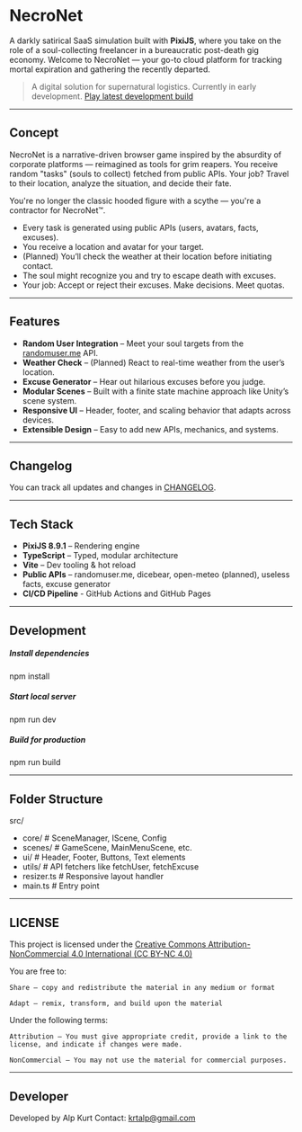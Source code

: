 # NecroNet

A darkly satirical SaaS simulation built with **PixiJS**, where you take on the role of a soul-collecting freelancer in a bureaucratic post-death gig economy. Welcome to NecroNet — your go-to cloud platform for tracking mortal expiration and gathering the recently departed.
> A digital solution for supernatural logistics.
> Currently in early development.
> [Play latest development build](https://pabron7.github.io/necronet/)
---

## Concept

NecroNet is a narrative-driven browser game inspired by the absurdity of corporate platforms — reimagined as tools for grim reapers. You receive random "tasks" (souls to collect) fetched from public APIs. Your job? Travel to their location, analyze the situation, and decide their fate.

You're no longer the classic hooded figure with a scythe — you're a contractor for NecroNet™.

- Every task is generated using public APIs (users, avatars, facts, excuses).
- You receive a location and avatar for your target.
- (Planned) You’ll check the weather at their location before initiating contact.
- The soul might recognize you and try to escape death with excuses.
- Your job: Accept or reject their excuses. Make decisions. Meet quotas.

---

## Features

- **Random User Integration** – Meet your soul targets from the [randomuser.me](https://randomuser.me) API.
- **Weather Check** – (Planned) React to real-time weather from the user’s location.
- **Excuse Generator** – Hear out hilarious excuses before you judge.
- **Modular Scenes** – Built with a finite state machine approach like Unity’s scene system.
- **Responsive UI** – Header, footer, and scaling behavior that adapts across devices.
- **Extensible Design** – Easy to add new APIs, mechanics, and systems.

---

## Changelog

You can track all updates and changes in [CHANGELOG](/frontend/CHANGELOG.md).

---

## Tech Stack

- **PixiJS 8.9.1** – Rendering engine
- **TypeScript** – Typed, modular architecture
- **Vite** – Dev tooling & hot reload
- **Public APIs** – randomuser.me, dicebear, open-meteo (planned), useless facts, excuse generator
- **CI/CD Pipeline** - GitHub Actions and GitHub Pages

---

## Development

##### Install dependencies
npm install

##### Start local server
npm run dev

##### Build for production
npm run build

---

## Folder Structure
src/
- core/             # SceneManager, IScene, Config
- scenes/           # GameScene, MainMenuScene, etc.
- ui/               # Header, Footer, Buttons, Text elements
- utils/            # API fetchers like fetchUser, fetchExcuse
- resizer.ts        # Responsive layout handler
- main.ts           # Entry point

---

## LICENSE

This project is licensed under the
[Creative Commons Attribution-NonCommercial 4.0 International (CC BY-NC 4.0)](/LICENSE)

You are free to:

    Share — copy and redistribute the material in any medium or format

    Adapt — remix, transform, and build upon the material

Under the following terms:

    Attribution — You must give appropriate credit, provide a link to the license, and indicate if changes were made.

    NonCommercial — You may not use the material for commercial purposes.

---

## Developer

Developed by Alp Kurt
Contact: krtalp@gmail.com